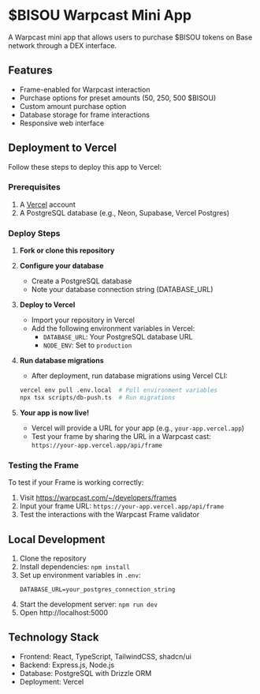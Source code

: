 # $BISOU Warpcast Mini App

A Warpcast mini app that allows users to purchase $BISOU tokens on Base network through a DEX interface.

## Features

- Frame-enabled for Warpcast interaction
- Purchase options for preset amounts (50, 250, 500 $BISOU)
- Custom amount purchase option
- Database storage for frame interactions
- Responsive web interface

## Deployment to Vercel

Follow these steps to deploy this app to Vercel:

### Prerequisites

1. A [Vercel](https://vercel.com) account
2. A PostgreSQL database (e.g., Neon, Supabase, Vercel Postgres)

### Deploy Steps

1. **Fork or clone this repository**

2. **Configure your database**
   - Create a PostgreSQL database
   - Note your database connection string (DATABASE_URL)

3. **Deploy to Vercel**
   - Import your repository in Vercel
   - Add the following environment variables in Vercel:
     - `DATABASE_URL`: Your PostgreSQL database URL
     - `NODE_ENV`: Set to `production`

4. **Run database migrations**
   - After deployment, run database migrations using Vercel CLI:
   ```bash
   vercel env pull .env.local  # Pull environment variables
   npx tsx scripts/db-push.ts  # Run migrations
   ```

5. **Your app is now live!**
   - Vercel will provide a URL for your app (e.g., `your-app.vercel.app`)
   - Test your frame by sharing the URL in a Warpcast cast: `https://your-app.vercel.app/api/frame`

### Testing the Frame

To test if your Frame is working correctly:
1. Visit https://warpcast.com/~/developers/frames
2. Input your frame URL: `https://your-app.vercel.app/api/frame`
3. Test the interactions with the Warpcast Frame validator

## Local Development

1. Clone the repository
2. Install dependencies: `npm install`
3. Set up environment variables in `.env`:
   ```
   DATABASE_URL=your_postgres_connection_string
   ```
4. Start the development server: `npm run dev`
5. Open http://localhost:5000

## Technology Stack

- Frontend: React, TypeScript, TailwindCSS, shadcn/ui
- Backend: Express.js, Node.js
- Database: PostgreSQL with Drizzle ORM
- Deployment: Vercel